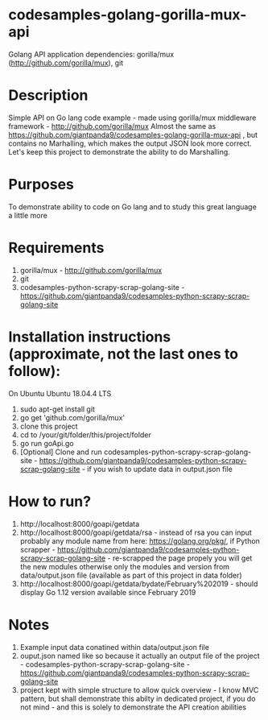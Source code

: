# codesamples-golang-gorilla-mux-api
Golang API application dependencies: gorilla/mux (http://github.com/gorilla/mux), git
# Description
Simple API on Go lang code example - made using gorilla/mux middleware framework - http://github.com/gorilla/mux
Almost the same as https://github.com/giantpanda9/codesamples-golang-gorilla-mux-api , but contains no Marhalling,
which makes the output JSON look more correct. Let's keep this project to demonstrate the ability to do Marshalling.
# Purposes
To demonstrate ability to code on Go lang and to study this great language a little more
# Requirements
1) gorilla/mux - http://github.com/gorilla/mux
2) git
3) codesamples-python-scrapy-scrap-golang-site - https://github.com/giantpanda9/codesamples-python-scrapy-scrap-golang-site
# Installation instructions (approximate, not the last ones to follow):
On Ubuntu Ubuntu 18.04.4 LTS
1) sudo apt-get install git
2) go get 'github.com/gorilla/mux'
3) clone this project
4) cd to /your/git/folder/this/project/folder
5) go run goApi.go
6) [Optional] Clone and run codesamples-python-scrapy-scrap-golang-site - https://github.com/giantpanda9/codesamples-python-scrapy-scrap-golang-site - if you wish to update data in output.json file
# How to run?
1) http://localhost:8000/goapi/getdata
2) http://localhost:8000/goapi/getdata/rsa - instead of rsa you can input probably any module name from here: https://golang.org/pkg/, if Python scrapper - https://github.com/giantpanda9/codesamples-python-scrapy-scrap-golang-site - re-scrapped the page propely you will get the new modules otherwise only the modules and version from data/output.json file (available as part of this project in data folder)
3) http://localhost:8000/goapi/getdata/bydate/February%202019 - should display Go 1.12 version available since February 2019
# Notes
1) Example input data conatined within data/output.json file
2) ouput.json named like so because it actually an output file of the project - codesamples-python-scrapy-scrap-golang-site - https://github.com/giantpanda9/codesamples-python-scrapy-scrap-golang-site
3) project kept with simple structure to allow quick overview - I know MVC pattern, but shall demonstrate this abilty in dedicated project, if you do not mind - and this is solely to demonstrate the API creation abilities

